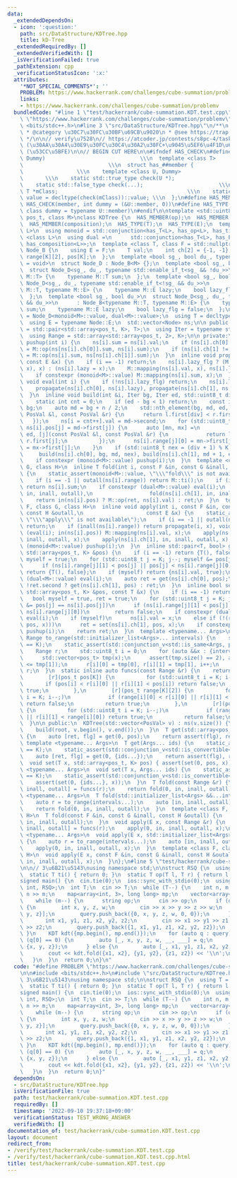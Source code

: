 ```yaml
---
data:
  _extendedDependsOn:
  - icon: ':question:'
    path: src/DataStructure/KDTree.hpp
    title: kD-Tree
  _extendedRequiredBy: []
  _extendedVerifiedWith: []
  _isVerificationFailed: true
  _pathExtension: cpp
  _verificationStatusIcon: ':x:'
  attributes:
    '*NOT_SPECIAL_COMMENTS*': ''
    PROBLEM: https://www.hackerrank.com/challenges/cube-summation/problemv
    links:
    - https://www.hackerrank.com/challenges/cube-summation/problemv
  bundledCode: "#line 1 \"test/hackerrank/cube-summation.KDT.test.cpp\"\n#define PROBLEM\
    \ \"https://www.hackerrank.com/challenges/cube-summation/problemv\"\n\n#include\
    \ <bits/stdc++.h>\n#line 3 \"src/DataStructure/KDTree.hpp\"\n/**\n * @title kD-Tree\n\
    \ * @category \u30C7\u30FC\u30BF\u69CB\u9020\n * @see https://trap.jp/post/1489/\n\
    \ */\n\n// verify\u7528\n// https://atcoder.jp/contests/s8pc-4/tasks/s8pc_4_g\
    \ (\u30AA\u30A4\u30E9\u30FC\u30C4\u30A2\u30FC+\u9045\u5EF6\u4F1D\u642C)\n// https://atcoder.jp/contests/past202004-open/tasks/past202004_n\
    \ (\u53CC\u5BFE)\n\n// BEGIN CUT HERE\n\n#ifndef HAS_CHECK\n#define HAS_CHECK(member,\
    \ Dummy)                              \\\n  template <class T>               \
    \                           \\\n  struct has_##member {                      \
    \                 \\\n    template <class U, Dummy>                          \
    \       \\\n    static std::true_type check(U *);                         \\\n\
    \    static std::false_type check(...);                        \\\n    static\
    \ T *mClass;                                         \\\n    static const bool\
    \ value = decltype(check(mClass))::value; \\\n  };\n#define HAS_MEMBER(member)\
    \ HAS_CHECK(member, int dummy = (&U::member, 0))\n#define HAS_TYPE(member) HAS_CHECK(member,\
    \ class dummy = typename U::member)\n#endif\n\ntemplate <std::uint8_t K, class\
    \ pos_t, class M>\nclass KDTree {\n  HAS_MEMBER(op);\n  HAS_MEMBER(ti);\n  HAS_MEMBER(mapping);\n\
    \  HAS_MEMBER(composition);\n  HAS_TYPE(T);\n  HAS_TYPE(E);\n  template <class\
    \ L>\n  using monoid = std::conjunction<has_T<L>, has_op<L>, has_ti<L>>;\n  template\
    \ <class L>\n  using dual =\n      std::conjunction<has_T<L>, has_E<L>, has_mapping<L>,\
    \ has_composition<L>>;\n  template <class T, class F = std::nullptr_t>\n  struct\
    \ Node_B {\n    using E = F;\n    T val;\n    int ch[2] = {-1, -1};\n    pos_t\
    \ range[K][2], pos[K];\n  };\n  template <bool sg_, bool du_, typename tEnable\
    \ = void>\n  struct Node_D : Node_B<M> {};\n  template <bool sg_, bool du_>\n\
    \  struct Node_D<sg_, du_, typename std::enable_if_t<sg_ && !du_>>\n      : Node_B<typename\
    \ M::T> {\n    typename M::T sum;\n  };\n  template <bool sg_, bool du_>\n  struct\
    \ Node_D<sg_, du_, typename std::enable_if_t<!sg_ && du_>>\n      : Node_B<typename\
    \ M::T, typename M::E> {\n    typename M::E lazy;\n    bool lazy_flg = false;\n\
    \  };\n  template <bool sg_, bool du_>\n  struct Node_D<sg_, du_, typename std::enable_if_t<sg_\
    \ && du_>>\n      : Node_B<typename M::T, typename M::E> {\n    typename M::T\
    \ sum;\n    typename M::E lazy;\n    bool lazy_flg = false;\n  };\n  using Node\
    \ = Node_D<monoid<M>::value, dual<M>::value>;\n  using T = decltype(Node::val);\n\
    \  using E = typename Node::E;\n  std::vector<Node> ns;\n\n public:\n  using PosVal\
    \ = std::pair<std::array<pos_t, K>, T>;\n  using Iter = typename std::vector<PosVal>::iterator;\n\
    \  using Range = std::array<std::array<pos_t, 2>, K>;\n\n private:\n  inline void\
    \ pushup(int i) {\n    ns[i].sum = ns[i].val;\n    if (ns[i].ch[0] != -1) ns[i].sum\
    \ = M::op(ns[ns[i].ch[0]].sum, ns[i].sum);\n    if (ns[i].ch[1] != -1) ns[i].sum\
    \ = M::op(ns[i].sum, ns[ns[i].ch[1]].sum);\n  }\n  inline void propagate(int i,\
    \ const E &x) {\n    if (i == -1) return;\n    ns[i].lazy_flg ? (M::composition(ns[i].lazy,\
    \ x), x) : (ns[i].lazy = x);\n    M::mapping(ns[i].val, x), ns[i].lazy_flg = true;\n\
    \    if constexpr (monoid<M>::value) M::mapping(ns[i].sum, x);\n  }\n  inline\
    \ void eval(int i) {\n    if (!ns[i].lazy_flg) return;\n    ns[i].lazy_flg = false;\n\
    \    propagate(ns[i].ch[0], ns[i].lazy), propagate(ns[i].ch[1], ns[i].lazy);\n\
    \  }\n  inline void build(int &i, Iter bg, Iter ed, std::uint8_t div = 0) {\n\
    \    static int cnt = 0;\n    if (ed - bg < 1) return;\n    const int n = ed -\
    \ bg;\n    auto md = bg + n / 2;\n    std::nth_element(bg, md, ed, [div](const\
    \ PosVal &l, const PosVal &r) {\n      return l.first[div] < r.first[div];\n \
    \   });\n    ns[i = cnt++].val = md->second;\n    for (std::uint8_t j = K; j--;\
    \ ns[i].pos[j] = md->first[j]) {\n      auto [mn, mx] =\n          std::minmax_element(bg,\
    \ ed, [j](const PosVal &l, const PosVal &r) {\n            return l.first[j] <\
    \ r.first[j];\n          });\n      ns[i].range[j][0] = mn->first[j], ns[i].range[j][1]\
    \ = mx->first[j];\n    }\n    if (std::uint8_t nex = (div + 1) % K; n > 1)\n \
    \     build(ns[i].ch[0], bg, md, nex), build(ns[i].ch[1], md + 1, ed, nex);\n\
    \    if constexpr (monoid<M>::value) pushup(i);\n  }\n  template <class F, class\
    \ G, class H>\n  inline T fold(int i, const F &in, const G &inall, const H &outall)\
    \ {\n    static_assert(monoid<M>::value, \"\\\"fold\\\" is not available\");\n\
    \    if (i == -1 || outall(ns[i].range)) return M::ti();\n    if (inall(ns[i].range))\
    \ return ns[i].sum;\n    if constexpr (dual<M>::value) eval(i);\n    T ret = M::op(fold(ns[i].ch[0],\
    \ in, inall, outall),\n                  fold(ns[i].ch[1], in, inall, outall));\n\
    \    return in(ns[i].pos) ? M::op(ret, ns[i].val) : ret;\n  }\n  template <class\
    \ F, class G, class H>\n  inline void apply(int i, const F &in, const G &inall,\
    \ const H &outall,\n                    const E &x) {\n    static_assert(dual<M>::value,\
    \ \"\\\"apply\\\" is not available\");\n    if (i == -1 || outall(ns[i].range))\
    \ return;\n    if (inall(ns[i].range)) return propagate(i, x), void();\n    if\
    \ (eval(i); in(ns[i].pos)) M::mapping(ns[i].val, x);\n    apply(ns[i].ch[0], in,\
    \ inall, outall, x);\n    apply(ns[i].ch[1], in, inall, outall, x);\n    if constexpr\
    \ (monoid<M>::value) pushup(i);\n  }\n  inline std::pair<T, bool> get(int i, const\
    \ std::array<pos_t, K> &pos) {\n    if (i == -1) return {T(), false};\n    bool\
    \ myself = true;\n    for (std::uint8_t j = K; j--; myself &= pos[j] == ns[i].pos[j])\n\
    \      if (ns[i].range[j][1] < pos[j] || pos[j] < ns[i].range[j][0])\n       \
    \ return {T(), false};\n    if (myself) return {ns[i].val, true};\n    if constexpr\
    \ (dual<M>::value) eval(i);\n    auto ret = get(ns[i].ch[0], pos);\n    return\
    \ !ret.second ? get(ns[i].ch[1], pos) : ret;\n  }\n  inline bool set(int i, const\
    \ std::array<pos_t, K> &pos, const T &x) {\n    if (i == -1) return false;\n \
    \   bool myself = true, ret = true;\n    for (std::uint8_t j = K; j--; myself\
    \ &= pos[j] == ns[i].pos[j])\n      if (ns[i].range[j][1] < pos[j] || pos[j] <\
    \ ns[i].range[j][0])\n        return false;\n    if constexpr (dual<M>::value)\
    \ eval(i);\n    if (myself)\n      ns[i].val = x;\n    else if (!(ret = set(ns[i].ch[0],\
    \ pos, x)))\n      ret = set(ns[i].ch[1], pos, x);\n    if constexpr (monoid<M>::value)\
    \ pushup(i);\n    return ret;\n  }\n  template <typename... Args>\n  static inline\
    \ Range to_range(std::initializer_list<Args>... intervals) {\n    static_assert(sizeof...(intervals)\
    \ == K);\n    static_assert(std::conjunction_v<std::is_same<Args, pos_t>...>);\n\
    \    Range r;\n    std::uint8_t i = 0;\n    for (auto &&x : {intervals...}) {\n\
    \      std::vector<pos_t> tmp(x);\n      assert(tmp.size() == 2), assert(tmp[0]\
    \ <= tmp[1]);\n      r[i][0] = tmp[0], r[i][1] = tmp[1], i++;\n    }\n    return\
    \ r;\n  }\n  static inline auto funcs(const Range &r) {\n    return std::make_tuple(\n\
    \        [r](pos_t pos[K]) {\n          for (std::uint8_t i = K; i--;)\n     \
    \       if (pos[i] < r[i][0] || r[i][1] < pos[i]) return false;\n          return\
    \ true;\n        },\n        [r](pos_t range[K][2]) {\n          for (std::uint8_t\
    \ i = K; i--;)\n            if (range[i][0] < r[i][0] || r[i][1] < range[i][1])\
    \ return false;\n          return true;\n        },\n        [r](pos_t range[K][2])\
    \ {\n          for (std::uint8_t i = K; i--;)\n            if (range[i][1] < r[i][0]\
    \ || r[i][1] < range[i][0]) return true;\n          return false;\n        });\n\
    \  }\n\n public:\n  KDTree(std::vector<PosVal> v) : ns(v.size()) {\n    int root;\n\
    \    build(root, v.begin(), v.end());\n  }\n  T get(std::array<pos_t, K> pos)\
    \ {\n    auto [ret, flg] = get(0, pos);\n    return assert(flg), ret;\n  }\n \
    \ template <typename... Args>\n  T get(Args... ids) {\n    static_assert(sizeof...(ids)\
    \ == K);\n    static_assert(std::conjunction_v<std::is_convertible<Args, pos_t>...>);\n\
    \    auto [ret, flg] = get(0, {ids...});\n    return assert(flg), ret;\n  }\n\
    \  void set(T x, std::array<pos_t, K> pos) { assert(set(0, pos, x)); }\n  template\
    \ <typename... Args>\n  void set(T x, Args... ids) {\n    static_assert(sizeof...(ids)\
    \ == K);\n    static_assert(std::conjunction_v<std::is_convertible<Args, pos_t>...>);\n\
    \    assert(set(0, {ids...}, x));\n  }\n  T fold(const Range &r) {\n    auto [in,\
    \ inall, outall] = funcs(r);\n    return fold(0, in, inall, outall);\n  }\n  template\
    \ <typename... Args>\n  T fold(std::initializer_list<Args> &&...intervals) {\n\
    \    auto r = to_range(intervals...);\n    auto [in, inall, outall] = funcs(r);\n\
    \    return fold(0, in, inall, outall);\n  }\n  template <class F, class G, class\
    \ H>\n  T fold(const F &in, const G &inall, const H &outall) {\n    return fold(0,\
    \ in, inall, outall);\n  }\n  void apply(E x, const Range &r) {\n    auto [in,\
    \ inall, outall] = funcs(r);\n    apply(0, in, inall, outall, x);\n  }\n  template\
    \ <typename... Args>\n  void apply(E x, std::initializer_list<Args> &&...intervals)\
    \ {\n    auto r = to_range(intervals...);\n    auto [in, inall, outall] = funcs(r);\n\
    \    apply(0, in, inall, outall, x);\n  }\n  template <class F, class G, class\
    \ H>\n  void apply(E x, const F &in, const G &inall, const H &outall) {\n    apply(0,\
    \ in, inall, outall, x);\n  }\n};\n#line 5 \"test/hackerrank/cube-summation.KDT.test.cpp\"\
    \n\n// 3\u6B21\u5143\nusing namespace std;\n\nstruct RSQ {\n  using T = long long;\n\
    \  static T ti() { return 0; }\n  static T op(T l, T r) { return l + r; }\n};\n\
    signed main() {\n  cin.tie(0);\n  ios::sync_with_stdio(0);\n  using KDT = KDTree<3,\
    \ int, RSQ>;\n  int T;\n  cin >> T;\n  while (T--) {\n    int n, m;\n    cin >>\
    \ n >> m;\n    map<array<int, 3>, long long> mp;\n    vector<array<int, 7>> query;\n\
    \    while (m--) {\n      string op;\n      cin >> op;\n      if (op[0] == 'U')\
    \ {\n        int x, y, z, w;\n        cin >> x >> y >> z >> w;\n        mp[{x,\
    \ y, z}];\n        query.push_back({0, x, y, z, w, 0, 0});\n      } else {\n \
    \       int x1, y1, z1, x2, y2, z2;\n        cin >> x1 >> y1 >> z1 >> x2 >> y2\
    \ >> z2;\n        query.push_back({1, x1, y1, z1, x2, y2, z2});\n      }\n   \
    \ }\n    KDT kdt({mp.begin(), mp.end()});\n    for (auto q : query) {\n      if\
    \ (q[0] == 0) {\n        auto [_, x, y, z, w, __, ___] = q;\n        kdt.set(w,\
    \ {x, y, z});\n      } else {\n        auto [_, x1, y1, z1, x2, y2, z2] = q;\n\
    \        cout << kdt.fold({x1, x2}, {y1, y2}, {z1, z2}) << '\\n';\n      }\n \
    \   }\n  }\n  return 0;\n}\n"
  code: "#define PROBLEM \"https://www.hackerrank.com/challenges/cube-summation/problemv\"\
    \n\n#include <bits/stdc++.h>\n#include \"src/DataStructure/KDTree.hpp\"\n\n//\
    \ 3\u6B21\u5143\nusing namespace std;\n\nstruct RSQ {\n  using T = long long;\n\
    \  static T ti() { return 0; }\n  static T op(T l, T r) { return l + r; }\n};\n\
    signed main() {\n  cin.tie(0);\n  ios::sync_with_stdio(0);\n  using KDT = KDTree<3,\
    \ int, RSQ>;\n  int T;\n  cin >> T;\n  while (T--) {\n    int n, m;\n    cin >>\
    \ n >> m;\n    map<array<int, 3>, long long> mp;\n    vector<array<int, 7>> query;\n\
    \    while (m--) {\n      string op;\n      cin >> op;\n      if (op[0] == 'U')\
    \ {\n        int x, y, z, w;\n        cin >> x >> y >> z >> w;\n        mp[{x,\
    \ y, z}];\n        query.push_back({0, x, y, z, w, 0, 0});\n      } else {\n \
    \       int x1, y1, z1, x2, y2, z2;\n        cin >> x1 >> y1 >> z1 >> x2 >> y2\
    \ >> z2;\n        query.push_back({1, x1, y1, z1, x2, y2, z2});\n      }\n   \
    \ }\n    KDT kdt({mp.begin(), mp.end()});\n    for (auto q : query) {\n      if\
    \ (q[0] == 0) {\n        auto [_, x, y, z, w, __, ___] = q;\n        kdt.set(w,\
    \ {x, y, z});\n      } else {\n        auto [_, x1, y1, z1, x2, y2, z2] = q;\n\
    \        cout << kdt.fold({x1, x2}, {y1, y2}, {z1, z2}) << '\\n';\n      }\n \
    \   }\n  }\n  return 0;\n}"
  dependsOn:
  - src/DataStructure/KDTree.hpp
  isVerificationFile: true
  path: test/hackerrank/cube-summation.KDT.test.cpp
  requiredBy: []
  timestamp: '2022-09-10 19:37:18+09:00'
  verificationStatus: TEST_WRONG_ANSWER
  verifiedWith: []
documentation_of: test/hackerrank/cube-summation.KDT.test.cpp
layout: document
redirect_from:
- /verify/test/hackerrank/cube-summation.KDT.test.cpp
- /verify/test/hackerrank/cube-summation.KDT.test.cpp.html
title: test/hackerrank/cube-summation.KDT.test.cpp
---
```

